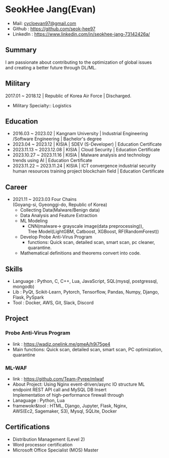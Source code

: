 # **SeokHee Jang(Evan)**

- Mail: <cycloevan97@gmail.com>
- Github : <https://github.com/seok-hee97>
- LinkedIn : <https://www.linkedin.com/in/seokhee-jang-73142426a/>


## **Summary**
I am passionate about contributing to the optimization of global issues     
and creating a better future through DL/ML.      


## **Military**
2017.01 ~ 2018.12 | Republic of Korea Air Force | Discharged.    
- Military Specialty:: Logistics


## **Education**

- 2016.03 ~ 2023.02 | Kangnam University | Industrial Engineering /Software Engineering | Bachelor's degree
- 2023.04 ~ 2023.12 | KISIA | SDEV (S-Developer) | Education Certificate
- 2023.11.13 ~ 2023.12.08 | KISIA | Cloud Security | Education Certificate
- 2023.10.27 ~ 2023.11.16 | KISIA | Malware analysis and technology trends using AI | Education Certificate
- 2023.11.22 ~ 2023.11.24 | KISIA | ICT convergence industrial security human resources training project blockchain field | Education Certificate


## **Career**

- 2021.11 ~ 2023.03 Four Chains     
  (Goyang-si, Gyeonggi-do, Republic of Korea)    
  - Collecting Data(Malware/Benign data)
  - Data Analysis and Feature Extraction
  - ML Modeling
    - CNN(malware-> grayscale image(data preprocessing)),    
      Tree Model(LightGBM, Catboost, XGBoost, RF(RandomForest))
  - Develop Probe Anti-Virus Program
    - functions: Quick scan, detailed scan, smart scan, pc cleaner, quarantine.    
  - Mathematical definitions and theorems convert into code.


## **Skills**    
- Language : Python, C, C++, Lua, JavaScript, SQL(mysql, postgressql, mongodb)     
- Lib : PyQt, Scikit-Learn, Pytorch, Tensorflow, Pandas, Numpy, Django, Flask, PySpark     
- Tool : Docker, AWS, Git, Slack, Discord         

## **Project**     


### **Probe Anti-Virus Program**    
- link : <https://wadiz.onelink.me/gmeA/h9i75ge4>      
- Main functions: Quick scan, detailed scan, smart scan, PC optimization, quarantine         



###  **ML-WAF**      
- link : <https://github.com/Team-Pyree/mlwaf>    
- About Project: Using Nginx event-driven/async IO structure ML   
  endpoint REST API call and MySQL DB Insert     
  Implementation of high-performance firewall through     
- Lanaguage : Python, Lua     
- framewokr&tool : HTML, Django, Jupyter, Flask, Nginx,       
  AWS(Ec2, Sagemaker, S3), Mysql, SQLite, Docker     



## **Certifications**    
 - Distribution Management (Level 2)  
 - Word processor certification   
 - Microsoft Office Specialist (MOS) Master   
